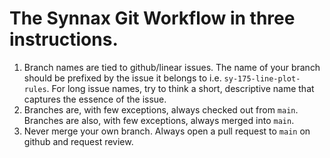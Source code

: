 # The Synnax Git Workflow in three instructions.

1. Branch names are tied to github/linear issues. The name of your branch should be
prefixed by the issue it belongs to i.e. `sy-175-line-plot-rules`. For long issue names,
try to think a short, descriptive name that captures the essence of the issue.
2. Branches are, with few exceptions, always checked out from `main`. Branches are also,
with few exceptions, always merged into `main`. 
3. Never merge your own branch. Always open a pull request to `main` on github and request review.


